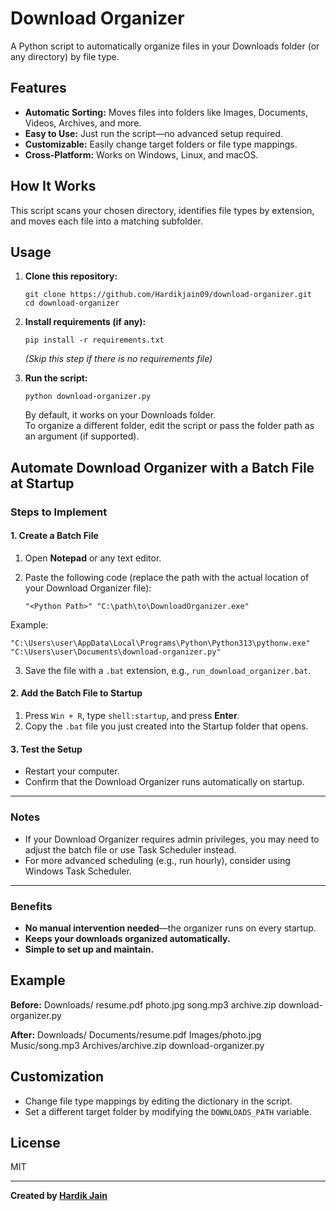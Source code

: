 # Download Organizer

A Python script to automatically organize files in your Downloads folder (or any directory) by file type.

## Features

- **Automatic Sorting:** Moves files into folders like Images, Documents, Videos, Archives, and more.
- **Easy to Use:** Just run the script—no advanced setup required.
- **Customizable:** Easily change target folders or file type mappings.
- **Cross-Platform:** Works on Windows, Linux, and macOS.

## How It Works

This script scans your chosen directory, identifies file types by extension, and moves each file into a matching subfolder.

## Usage

1. **Clone this repository:**
    ```
    git clone https://github.com/Hardikjain09/download-organizer.git
    cd download-organizer
    ```

2. **Install requirements (if any):**
    ```
    pip install -r requirements.txt
    ```
    *(Skip this step if there is no requirements file)*

3. **Run the script:**
    ```
    python download-organizer.py
    ```
    By default, it works on your Downloads folder.  
    To organize a different folder, edit the script or pass the folder path as an argument (if supported).

## Automate Download Organizer with a Batch File at Startup

### Steps to Implement

#### 1. Create a Batch File

1. Open **Notepad** or any text editor.
2. Paste the following code (replace the path with the actual location of your Download Organizer file):

    ```
    "<Python Path>" "C:\path\to\DownloadOrganizer.exe"
    ```
Example:
```
"C:\Users\user\AppData\Local\Programs\Python\Python313\pythonw.exe" "C:\Users\user\Documents\download-organizer.py"
```
3. Save the file with a `.bat` extension, e.g., `run_download_organizer.bat`.

#### 2. Add the Batch File to Startup

1. Press `Win + R`, type `shell:startup`, and press **Enter**.
2. Copy the `.bat` file you just created into the Startup folder that opens.

#### 3. Test the Setup

- Restart your computer.
- Confirm that the Download Organizer runs automatically on startup.

---

### Notes

- If your Download Organizer requires admin privileges, you may need to adjust the batch file or use Task Scheduler instead.
- For more advanced scheduling (e.g., run hourly), consider using Windows Task Scheduler.

---

### Benefits

- **No manual intervention needed**—the organizer runs on every startup.
- **Keeps your downloads organized automatically.**
- **Simple to set up and maintain.**

## Example

**Before:**
Downloads/
resume.pdf
photo.jpg
song.mp3
archive.zip
download-organizer.py

**After:**
Downloads/
Documents/resume.pdf
Images/photo.jpg
Music/song.mp3
Archives/archive.zip
download-organizer.py


## Customization

- Change file type mappings by editing the dictionary in the script.
- Set a different target folder by modifying the `DOWNLOADS_PATH` variable.

## License

MIT

---

**Created by [Hardik Jain](https://github.com/Hardikjain09)**
